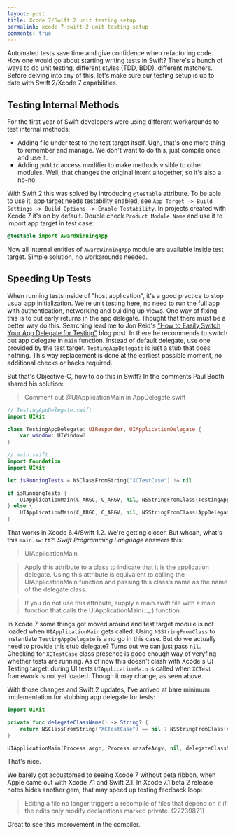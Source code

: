 ```yaml
---
layout: post
title: Xcode 7/Swift 2 unit testing setup
permalink: xcode-7-swift-2-unit-testing-setup
comments: true
---
```


Automated tests save time and give confidence when refactoring code.
How one would go about starting writing tests in Swift? There's a bunch of ways to do unit testing, different styles (TDD, BDD), different matchers. Before delving into any of this, let's make sure our testing setup is up to date with Swift 2/Xcode 7 capabilities.

<!--more-->

## Testing Internal Methods

For the first year of Swift developers were using different workarounds to test internal methods:

- Adding file under test to the test target itself. Ugh, that's one more thing to remember and manage. We don't want to do this, just compile once and use it.
- Adding `public` access modifier to make methods visible to other modules. Well, that changes the original intent altogether, so it's also a no-no.

With Swift 2 this was solved by introducing `@testable` attribute. To be able to use it, app target needs testability enabled, see `App Target -> Build Settings -> Build Options -> Enable Testability`. In projects created with Xcode 7 it's on by default. Double check `Product Module Name` and use it to import app target in test case:

~~~swift
@testable import AwardWinningApp
~~~

Now all internal entities of `AwardWinningApp` module are available inside test target. Simple solution, no workarounds needed.


## Speeding Up Tests

When running tests inside of "host application", it's a good practice to stop usual app initialization. We're unit testing here, no need to run the full app with authentication, networking and building up views. One way of fixing this is to put early returns in the app delegate. Thought that there must be a better way do this. Searching lead me to Jon Reid's ["How to Easily Switch Your App Delegate for Testing"](http://qualitycoding.org/app-delegate-for-tests/) blog post. In there he recommends to switch out app delegate in `main` function. Instead of default delegate, use one provided by the test target. `TestingAppDelegate` is just a stub that does nothing. This way replacement is done at the earliest possible moment, no additional checks or hacks required.

But that's Objective-C, how to do this in Swift? In the comments Paul Booth shared his solution:

> Comment out @UIApplicationMain in AppDelegate.swift

~~~swift
// TestingAppDelegate.swift
import UIKit

class TestingAppDelegate: UIResponder, UIApplicationDelegate {
    var window: UIWindow?
}

// main.swift
import Foundation
import UIKit

let isRunningTests = NSClassFromString("XCTestCase") != nil

if isRunningTests {
    UIApplicationMain(C_ARGC, C_ARGV, nil, NSStringFromClass(TestingAppDelegate))
} else {
    UIApplicationMain(C_ARGC, C_ARGV, nil, NSStringFromClass(AppDelegate))
}
~~~

That works in Xcode 6.4/Swift 1.2. We're getting closer. But whoah, what's this `main.swift`?! _Swift Programming Language_ answers this:

>  UIApplicationMain

> Apply this attribute to a class to indicate that it is the application delegate. Using this attribute is equivalent to calling the UIApplicationMain function and passing this class’s name as the name of the delegate class.

> If you do not use this attribute, supply a main.swift file with a main function that calls the UIApplicationMain(_:_:_:) function. 

In Xcode 7 some things got moved around and test target module is not loaded when `UIApplicationMain` gets called. Using `NSStringFromClass` to instantiate `TestingAppDelegate` is a no go in this case. But do we actually need to provide this stub delegate?  Turns out we can just pass `nil`. Checking for `XCTestCase` class presence is good enough way of veryfing whether tests are running. As of now this doesn't clash with Xcode's UI Testing target: during UI tests `UIApplicationMain` is called when `XCTest` framework is not yet loaded. Though it may change, as seen above.

With those changes and Swift 2 updates, I've arrived at bare minimum implementation for stubbing app delegate for tests:

~~~swift
import UIKit

private func delegateClassName() -> String? {
    return NSClassFromString("XCTestCase") == nil ? NSStringFromClass(AppDelegate) : nil
}

UIApplicationMain(Process.argc, Process.unsafeArgv, nil, delegateClassName())
~~~

That's nice.

We barely got accustomed to seeing Xcode 7 without beta ribbon, when Apple came out with Xcode 7.1 and Swift 2.1. In Xcode 7.1 beta 2 release notes hides another gem, that may speed up testing feedback loop:

>  Editing a file no longer triggers a recompile of files that depend on it if the edits only modify declarations marked private. (22239821)

Great to see this improvement in the compiler.
